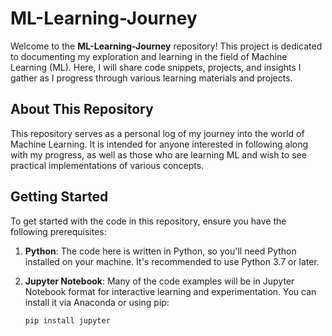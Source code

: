 # ML-Learning-Journey

Welcome to the **ML-Learning-Journey** repository! This project is dedicated to documenting my exploration and learning in the field of Machine Learning (ML). Here, I will share code snippets, projects, and insights I gather as I progress through various learning materials and projects.

## About This Repository

This repository serves as a personal log of my journey into the world of Machine Learning. It is intended for anyone interested in following along with my progress, as well as those who are learning ML and wish to see practical implementations of various concepts.

## Getting Started

To get started with the code in this repository, ensure you have the following prerequisites:

1. **Python**: The code here is written in Python, so you'll need Python installed on your machine. It's recommended to use Python 3.7 or later.

2. **Jupyter Notebook**: Many of the code examples will be in Jupyter Notebook format for interactive learning and experimentation. You can install it via Anaconda or using pip:

   ```bash
   pip install jupyter
